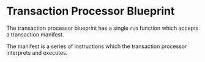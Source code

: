 # Transaction Processor Blueprint

The transaction processor blueprint has a single `run` function which accepts a transaction
manifest.

The manifest is a series of instructions which the transaction processor interprets and executes.